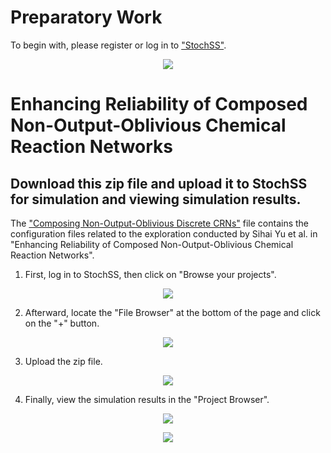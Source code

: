 Preparatory Work
============================================================
To begin with, please register or log in to ["StochSS"](https://live.stochss.org/hub/stochss).
<p align="center">
  <img src="https://github.com/SihaiYu/Combining-Non-Output-Oblivious-Discrete-CRNs/assets/100762924/e2810009-d190-40b4-b59e-3694496f9a37">
</p>


Enhancing Reliability of Composed Non-Output-Oblivious Chemical Reaction Networks
============================================================

## Download this zip file and upload it to StochSS for simulation and viewing simulation results.

The ["Composing Non-Output-Oblivious Discrete CRNs"](https://github.com/SihaiYu/Composing-Non-Output-Oblivious-Discrete-CRNs/blob/main/Composing%20Non-Output-Oblivious%20Discrete%20CRNs.zip) file contains the configuration files related to the exploration conducted by Sihai Yu et al. in "Enhancing Reliability of Composed Non-Output-Oblivious Chemical Reaction Networks".

1. First, log in to StochSS, then click on "Browse your projects".
<p align="center">
  <img src="https://github.com/SihaiYu/Combining-Non-Output-Oblivious-Discrete-CRNs/assets/100762924/c4f5498b-a2f9-484e-8f72-160ff7c28251">
</p>

2. Afterward, locate the "File Browser" at the bottom of the page and click on the "+" button.
<p align="center">
  <img src="https://github.com/SihaiYu/Combining-Non-Output-Oblivious-Discrete-CRNs/assets/100762924/5d1fcd4d-6761-4897-a389-da27efc41388">
</p>

3. Upload the zip file.
<p align="center">
  <img src="https://github.com/SihaiYu/Combining-Non-Output-Oblivious-Discrete-CRNs/assets/100762924/2cec7dd1-7748-4984-a7a8-4739eb264b7f">
</p>

4. Finally, view the simulation results in the "Project Browser".
<p align="center">
  <img src="https://github.com/SihaiYu/Composing-Non-Output-Oblivious-Discrete-CRNs/assets/100762924/381d0ff8-9638-4f3a-ba7b-899879da2b76">
</p>

<p align="center">
  <img src="https://github.com/SihaiYu/Composing-Non-Output-Oblivious-Discrete-CRNs/assets/100762924/3a21960e-51fa-40e8-9700-25e47f2ce010">
</p>









